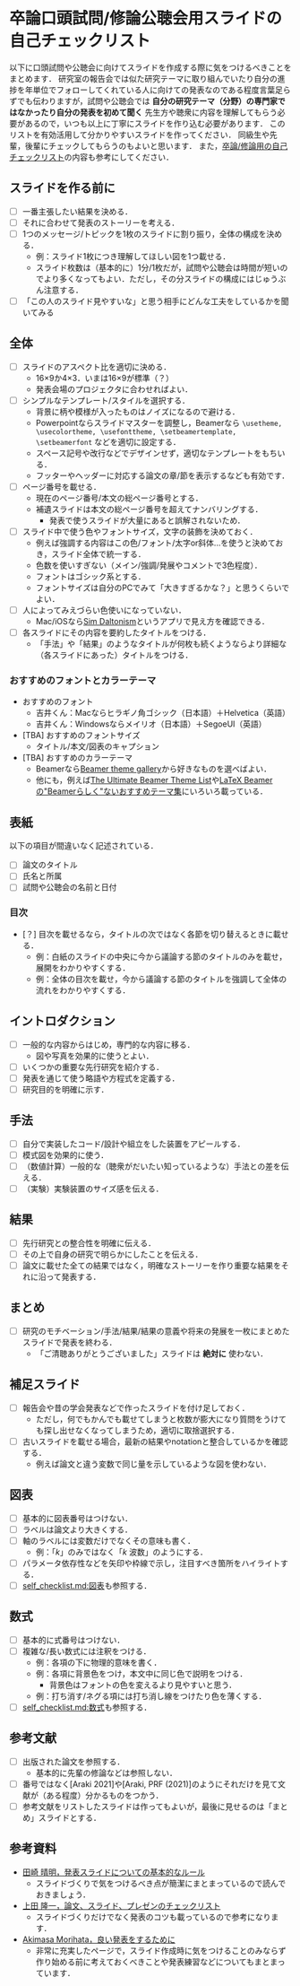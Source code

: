 # 卒論口頭試問/修論公聴会用スライドの自己チェックリスト

以下に口頭試問や公聴会に向けてスライドを作成する際に気をつけるべきことをまとめます．
研究室の報告会では似た研究テーマに取り組んでいたり自分の進捗を年単位でフォローしてくれている人に向けての発表なのである程度言葉足らずでも伝わりますが，試問や公聴会では **自分の研究テーマ（分野）の専門家ではなかったり自分の発表を初めて聞く** 先生方や聴衆に内容を理解してもらう必要があるので，いつも以上に丁寧にスライドを作り込む必要があります．
このリストを有効活用して分かりやすいスライドを作ってください．
同級生や先輩，後輩にチェックしてもらうのもよいと思います．
また，[卒論/修論用の自己チェックリスト](https://github.com/ryo-ARAKI/thesis_template_ou_es/blob/master/self_checklist.md)の内容も参考にしてください．

## スライドを作る前に

- [ ] 一番主張したい結果を決める．
- [ ] それに合わせて発表のストーリーを考える．
- [ ] 1つのメッセージ/トピックを1枚のスライドに割り振り，全体の構成を決める．
  - 例：スライド1枚につき理解してほしい図を1つ載せる．
  - スライド枚数は（基本的に）1分/1枚だが，試問や公聴会は時間が短いのでより多くなってもよい．ただし，その分スライドの構成にはじゅうぶん注意する．
- [ ] 「この人のスライド見やすいな」と思う相手にどんな工夫をしているかを聞いてみる

## 全体

- [ ] スライドのアスペクト比を適切に決める．
  - 16×9か4×3．いまは16×9が標準（？）
  - 発表会場のプロジェクタに合わせればよい．
- [ ] シンプルなテンプレート/スタイルを選択する．
  - 背景に柄や模様が入ったものはノイズになるので避ける．
  - Powerpointならスライドマスターを調整し，Beamerなら `\usetheme, \usecolortheme, \usefonttheme, \setbeamertemplate, \setbeamerfont` などを適切に設定する．
  - スペース記号や改行などでデザインせず，適切なテンプレートをもちいる．
  - フッターやヘッダーに対応する論文の章/節を表示するなども有効です．
- [ ] ページ番号を載せる．
  - 現在のページ番号/本文の総ページ番号とする．
  - 補遺スライドは本文の総ページ番号を超えてナンバリングする．
    - 発表で使うスライドが大量にあると誤解されないため．
- [ ] スライド中で使う色やフォントサイズ，文字の装飾を決めておく．
  - 例えば強調する内容はこの色/フォント/太字or斜体...を使うと決めておき，スライド全体で統一する．
  - 色数を使いすぎない（メイン/強調/発展やコメントで3色程度）．
  - フォントはゴシック系とする．
  - フォントサイズは自分のPCでみて「大きすぎるかな？」と思うくらいでよい．
- [ ] 人によってみえづらい色使いになっていない．
  - Mac/iOSなら[Sim Daltonism](https://michelf.ca/projects/sim-daltonism/)というアプリで見え方を確認できる．
- [ ] 各スライドにその内容を要約したタイトルをつける．
  - 「手法」や「結果」のようなタイトルが何枚も続くようならより詳細な（各スライドにあった）タイトルをつける．

### おすすめのフォントとカラーテーマ

- おすすめのフォント
  - 吉井くん：Macならヒラギノ角ゴシック（日本語）＋Helvetica（英語）
  - 吉井くん：Windowsならメイリオ（日本語）＋SegoeUI（英語）
- [TBA] おすすめのフォントサイズ
  - タイトル/本文/図表のキャプション
- [TBA] おすすめのカラーテーマ
  - Beamerなら[Beamer theme gallery](https://deic.uab.cat/~iblanes/beamer_gallery/)から好きなものを選べばよい．
  - 他にも，例えば[The Ultimate Beamer Theme List](https://github.com/martinbjeldbak/ultimate-beamer-theme-list)や[LaTeX Beamerの"Beamerらしく"ないおすすめテーマ集](https://qiita.com/hiterm/items/70cbb488e7a87cd9e228)にいろいろ載っている．

## 表紙

以下の項目が間違いなく記述されている．

- [ ] 論文のタイトル
- [ ] 氏名と所属
- [ ] 試問や公聴会の名前と日付

### 目次

- [？] 目次を載せるなら，タイトルの次ではなく各節を切り替えるときに載せる．
  - 例：白紙のスライドの中央に今から議論する節のタイトルのみを載せ，展開をわかりやすくする．
  - 例：全体の目次を載せ，今から議論する節のタイトルを強調して全体の流れをわかりやすくする．

## イントロダクション

- [ ] 一般的な内容からはじめ，専門的な内容に移る．
  - 図や写真を効果的に使うとよい．
- [ ] いくつかの重要な先行研究を紹介する．
- [ ] 発表を通じて使う略語や方程式を定義する．
- [ ] 研究目的を明確に示す．

## 手法

- [ ] 自分で実装したコード/設計や組立をした装置をアピールする．
- [ ] 模式図を効果的に使う．
- [ ] （数値計算）一般的な（聴衆がだいたい知っているような）手法との差を伝える．
- [ ] （実験）実験装置のサイズ感を伝える．

## 結果

- [ ] 先行研究との整合性を明確に伝える．
- [ ] その上で自身の研究で明らかにしたことを伝える．
- [ ] 論文に載せた全ての結果ではなく，明確なストーリーを作り重要な結果をそれに沿って発表する．

## まとめ

- [ ] 研究のモチベーション/手法/結果/結果の意義や将来の発展を一枚にまとめたスライドで発表を終わる．
  - 「ご清聴ありがとうございました」スライドは **絶対に** 使わない．

## 補足スライド

- [ ] 報告会や昔の学会発表などで作ったスライドを付け足しておく．
  - ただし，何でもかんでも載せてしまうと枚数が膨大になり質問をうけても探し出せなくなってしまうため，適切に取捨選択する．
- [ ] 古いスライドを載せる場合，最新の結果やnotationと整合しているかを確認する．
  - 例えば論文と違う変数で同じ量を示しているような図を使わない．

## 図表

- [ ] 基本的に図表番号はつけない．
- [ ] ラベルは論文より大きくする．
- [ ] 軸のラベルには変数だけでなくその意味も書く．
  - 例：「$k$」のみではなく「$k$ 波数」のようにする．
- [ ] パラメータ依存性などを矢印や枠線で示し，注目すべき箇所をハイライトする．
- [ ] [self_checklist.md:図表](https://github.com/ryo-ARAKI/thesis_template_ou_es/blob/master/self_checklist.md#%E5%9B%B3%E8%A1%A8)も参照する．

## 数式

- [ ] 基本的に式番号はつけない．
- [ ] 複雑な/長い数式には注釈をつける．
  - 例：各項の下に物理的意味を書く．
  - 例：各項に背景色をつけ，本文中に同じ色で説明をつける．
    - 背景色はフォントの色を変えるより見やすいと思う．
  - 例：打ち消す/ネグる項には打ち消し線をつけたり色を薄くする．
- [ ] [self_checklist.md:数式](https://github.com/ryo-ARAKI/thesis_template_ou_es/blob/master/self_checklist.md#%E6%95%B0%E5%BC%8F)も参照する．

## 参考文献

- [ ] 出版された論文を参照する．
  - 基本的に先輩の修論などは参照しない．
- [ ] 番号ではなく[Araki 2021]や[Araki, PRF (2021)]のようにそれだけを見て文献が（ある程度）分かるものをつかう．
- [ ] 参考文献をリストしたスライドは作ってもよいが，最後に見せるのは「まとめ」スライドとする．

## 参考資料

- [田崎 晴明，発表スライドについての基本的なルール](https://www.gakushuin.ac.jp/~881791/presentation/slide.html)
  - スライドづくりで気をつけるべき点が簡潔にまとまっているので読んでおきましょう．
- [上田 隆一，論文、スライド、プレゼンのチェックリスト](https://lab.ueda.tech/?page=document_checklist)
  - スライドづくりだけでなく発表のコツも載っているので参考になります．
- [Akimasa Morihata，良い発表をするために](https://www.graco.c.u-tokyo.ac.jp/labs/morihata/presentation_memo.htm)
  - 非常に充実したページで，スライド作成時に気をつけることのみならず作り始める前に考えておくべきことや発表練習などについてもまとまっています．
